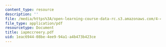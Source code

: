 ```yaml
---
content_type: resource
description: ''
file: /media/https%3A/open-learning-course-data-rc.s3.amazonaws.com/4-493-natural-light-in-design-january-iap-2006/1eac694408be4ee994a1a4b473b423ce_iapmccreery.pdf
file_type: application/pdf
resourcetype: Document
title: iapmccreery.pdf
uid: 1eac6944-08be-4ee9-94a1-a4b473b423ce
---
```

